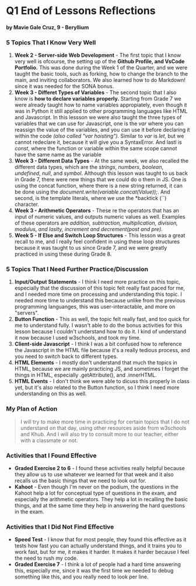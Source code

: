 # Q1 End of Lessons Reflections
#### by Mavie Gale Cruz, 9 - Beryllium

### 5 Topics That I Know Very Well
1. **Week 2 - Server-side Web Development** - The first topic that I know very well is ofcourse, the setting up of the **Github Profile, and VsCode Portfolio.** This was done during the Week 1 of the Quarter, and we were taught the basic tools, such as forking, how to change the branch to the main, and inviting collaborators. We also learned how to do Markdown! since it was needed for the SONA bonus.
2. **Week 3 - Differet Types of Variables** - The second topic that I also know is **how to declare variables properly.** Starting from Grade 7 we were already taught how to name variables appropiately, even though it was in Python it still applied to other programming languages like HTML and Javascript. In this lessson we were also taught the three types of variables that we can use for Javascript, one is the *var* where you can reassign the value of the variables, and you can use it before declaring it within the code *(also called "var hoisting").* Similar to *var* is *let*, but we cannot redeclare it, because it will give you a SyntaxError. And lastl is *const*, where the function or variable within the same scope cannot have the same name as the variable 
3. **Week 3 - Different Data Types** - At the same week, we also recalled the different data types, which are the *strings*, *numbers*, *boolean*, *undefined*, *null*, and *symbol*. Although this lesson was taught to us back in Grade 7, there were new things that we could do o them in JS. One is using the concat function, where there is a new string returned, it can be done using the *document.write(variable.concat(Value));*. And second, is the template literals, where we use the *backtick (``) character. 
4. **Week 3 - Arithmetic Operators** - These re the operators that has an input of numeric values, and outputs numeric values as well. Examples of these operators are *addition, subtraction, multiplication, division, modulus, and laslty, increment and decrement(post and pre).*
5. **Week 5 - If Else and Switch Loop Structures** - This lesson was a great recall to me, and I really feel confident in using these loop structures because it was taught to us since Grade 7, and we were greatly practiced in using these during Grade 8. 

### 5 Topics That I Need Further Practice/Discussion

1. **Input/Output Statements** - I think I need more practice on this topic, especially that the discussion of this topic felt really fast paced for me, and I needed more time on processing and understanding this topic. I needed more time to understand this because unlike from the previous programming languanges, this was user-interactable, and more on "servers". 
2. **Button Function** - This as well, the topic felt really fast, and too quick for me to understand fully. I wasn't able to do the bonus activities for this lesson because I couldn't understand how to do it. I kind of understand it now because I used w3schools, and took my time. 
3. **Client-side Javascript** - I think I was a bit confused how to reference the Javascript in the HTML file because it's a really tedious process, and you need to switch back to different types. 
4. **HTML Elements** - I mostly don't understand that much the topics in HTML, because we are mainly practicing JS, and sometimes I forget the things in HTML, especially .getAttribute(), and .innerHTML. 
5. **HTML Events** - I don't think we were able to dicuss this properly in class yet, but it's also related to the Button function, so I think I need more understanding on this as well.

### My Plan of Action
>I will try to make more time in practicing for certain topics that I do not understand on that day, using other resources aside from w3schools and Khub. And I will also try to consult more to our teacher, either with a classmate or not.  

### Activities that I Found Effective
- **Graded Exercise 2 to 6** - I found these activities really helpful because they allow us to use whatever we learned for that week and it also recalls us the basic things that we need to look out for.
- **Kahoot** - Even though I'm never on the podium, the questions in the Kahoot help a lot for conceptual type of questions in the exam, and especially the arithmetic operators. They help a lot in recalling the basic things, and at the same time they help in answering the hard questions in the exam.


### Activities that I Did Not Find Effective
- **Speed Test** - I know that for most people, they found this effective as it tests how fast you can actually understand things, and it trains you to work fast, but for me, it makes it harder. It makes it harder because I feel the need to rush my code.
- **Graded Exercise 7** - I think a lot of people had a hard time answering this, especially me, since it was the first time we needed to debug something like this, and you really need to look per line.



